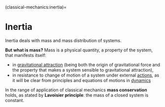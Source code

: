 (classical-mechanics:inertia)=
# Inertia

Inertia deals with mass and mass distribution of systems.

**But what is mass?** Mass is a physical quantity, a property of the system, that manifests itself:
- in [gravitational attraction](classical-mechanics:actions:gravitation) (being both the origin of gravitational force and the property that makes a system sensible to gravitational attraction),
- in resistance to change of motion of a system under external [actions](classical-mechanics:actions), as it will be clear from principles and equations of motions in [dynamics](classical-mechanics:dynamics)

In the range of application of classical mechanics **mass conservation** holds, as stated by **Lavoisier principle**: the mass of a closed system is constant.
